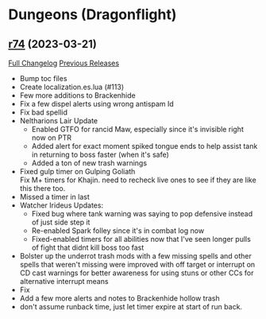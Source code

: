 # <DBM> Dungeons (Dragonflight)

## [r74](https://github.com/DeadlyBossMods/DBM-Dungeons/tree/r74) (2023-03-21)
[Full Changelog](https://github.com/DeadlyBossMods/DBM-Dungeons/compare/r73...r74) [Previous Releases](https://github.com/DeadlyBossMods/DBM-Dungeons/releases)

- Bump toc files  
- Create localization.es.lua (#113)  
- Few more additions to Brackenhide  
- Fix a few dispel alerts using wrong antispam Id  
- Fix bad spellid  
- Neltharions Lair Update  
     - Enabled GTFO for rancid Maw, especially since it's invisible right now on PTR  
     - Added alert for exact moment spiked tongue ends to help assist tank in returning to boss faster (when it's safe)  
     - Added a ton of new trash warnings  
- Fixed gulp timer on Gulping Goliath  
    Fix M+ timers for Khajin. need to recheck live ones to see if they are like this there too.  
- Missed a timer in last  
- Watcher Irideus Updates:  
     - Fixed bug where tank warning was saying to pop defensive instead of just side step it  
     - Re-enabled Spark folley since it's in combat log now  
     - Fixed-enabled timers for all abilities now that I've seen longer pulls of fight that didnt kill boss too fast  
- Bolster up the underrot trash mods with a few missing spells and other spells that weren't missing were improved with off target or interrupt on CD cast warnings for better awareness for using stuns or other CCs for alternative interrupt means  
- Fix  
- Add a few more alerts and notes to Brackenhide hollow trash  
- don't assume runback time, just let timer expire at start of run back.  
